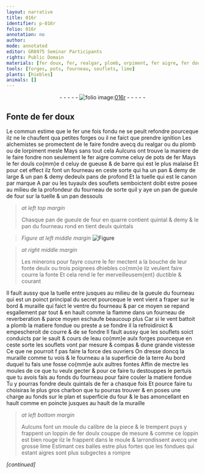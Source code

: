 ```yaml
---
layout: narrative
title: 016r
identifier: p-016r
folio: 016r
annotation: no
author:
mode: annotated
editor: GR8975 Seminar Participants
rights: Public Domain
materials: [fer doux, fer, realgar, plomb, orpiment, fer aigre, fer douls, gueuse, barre, tuyaulx des souflets, hiebles, fonte, cours de leau, souflets, charbon, fer doulx, aigre]
tools: [forges, pots, fourneau, souflets, lime]
plants: [hiebles]
animals: []
---
```


<div class="folio" align="center">- - - - - <a href="http://gallica.bnf.fr/ark:/12148/btv1b10500001g/f37.image" target="_blank"><img src="https://cu-mkp.github.io/2017-workshop-edition/assets/photo-icon.png" alt="folio image: " style="display:inline-block; margin-bottom:-3px;"/>016r</a> - - - - - </div>  
  

## Fonte de <span class="m">fer doux</span>

 
Le commun estime que le <span class="m">fer</span> une fois fondu ne se peult refondre pourceque
 ilz ne le chaufent qua petites <span class="tl">forges</span> ou il ne faict que prendre ignition
 Les <span class="pro">alchemistes</span> se promectent de le faire fondre avecq du <span class="m">realgar</span> ou du
 <span class="m">plomb</span> ou de l<span class="m">orpiment</span> mesle Mays sans tout cela Aulcuns ont trouve
 la maniere de le faire fondre non seulement le <span class="m">fer aigre</span> comme celuy de <span class="tl">pots</span>
 de <span class="m">fer</span> Mays le <span class="m">fer douls</span> co{mm}e d celuy de <span class="m">gueuse</span> & de <span class="m">barre</span> qui est le plus
 malaise Et pour cet effect ilz font un <span class="tl">fourneau</span> en ceste sorte qui ha un
 <span class="ms">pan</span> & demy de large & un <span class="ms">pan</span> & demy dedeulx <span class="ms">pans</span> de profond Et la
 tuelle qui est le canon par marque A par ou les <span class="m">tuyaulx des souflets</span> semboictent
 doibt estre posee au milieu de la profondeur du <span class="tl">fourneau</span> de sorte
 quil y aye <span class="ms">un pan</span> de gueule de four sur la tuelle & un <span class="ms">pan</span> dessouls
 
> *at left top margin*
> 
>   Chasque <span class="ms">pan</span>
 de gueule de four
 en quarre contient
 <span class="ms">quintal</span> & demy
 & le <span class="ms">pan</span> du <span class="tl">fourneau</span>
 rond en tient deulx
 <span class="ms">quintals</span>
 
> *Figure*
> *at left middle margin*
> <a href="https://drive.google.com/open?id=0B9-oNrvWdlO5aUw0eThJNEVTelk" target="_blank"><img src="https://cu-mkp.github.io/GR8975-edition/assets/photo-icon.png" alt="Figure" style="display:inline-block; margin-bottom:-3px;"/></a>
 
> *at right middle margin*
> 
>   Les <span class="pro">minerons</span> pour fayre
 courre le <span class="m">fer</span> mectent a la
 bouche de leur fonte deulx ou
 trois poignees d<span class="m"><span class="pa">hiebles</span></span> co{mm}e ilz
 veulent faire courre la <span class="m">fonte</span>
 Et cela rend le <span class="m">fer</span> merveilleusem{ent}
 ductible & courant
 
Il fault aussy que la tuelle entre jusques au milieu de la gueule du <span class="tl">fourneau</span>
 qui est un poinct principal du secret pourceque le vent vient a fraper sur le
 bord & muraille qui faict le ventre du <span class="tl">fourneau</span> & par ce moyen se repand
 esgallement par tout & en hault comme la flamme dans un <span class="tl">fourneau</span> de
 reverberation & parce moyen eschaufe beaucoup plus Car si le vent battoit
 a plomb la matiere fondue ou preste a se fondre il la refroidiroict &
 empescheroit de courre & de se fondre Il fault aussy que les <span class="tl">souflets</span>
 soict conduicts par le sault & <span class="m">cours de leau</span> co{mm}e aulx <span class="tl">forges</span> pourceque en
 ceste sorte les <span class="m">souflets</span> vont par mesure & compas & dune grande vistesse
 Ce que ne pourroit f pas faire la force des <span class="pro">ouvriers</span> On dresse doncq
 la muraille comme tu vois & le <span class="tl">fourneau</span> a la superficie de la terre Au
 bord duquel tu fais une fosse co{mm}e aulx aultres fontes Affin de mectre
 les moules de ce que tu veulx gecter & pour ce faire tu destouppes le pertuis
 que tu avois fais au fonds du <span class="tl">fourneau</span> pour faire couler la matiere
 fondue Tu y pourras fondre deulx <span class="ms">quintals</span> de <span class="m">fer</span> a chasque fois
 Et pource faire tu choisiras le plus gros <span class="m">charbon</span> que tu pourras trouver
 & en poses une charge au fonds sur le plan et superficie du four & le
 bas amoncellant en hault comme en poincte jusques au hault de la muraille
 
> *at left bottom margin*
> 
>   Aulcuns font
 un moule du
 calibre de la
 piece & le trempent
 puys y frappent
 un loppin de <span class="m">fer
 doulx</span> couppe de
 mesure & comme
 ce loppin est bien
 rouge ilz le
 frappent dans le
 moule & larrondissent
 avecq une grosse
 <span class="tl">lime</span> Estimant
 ces balles estre
 plus fortes que
 les fondues qui
 estant <span class="m">aigre</span>s
 sont plus subgectes
 a rompre
 
*[continued]*
 
